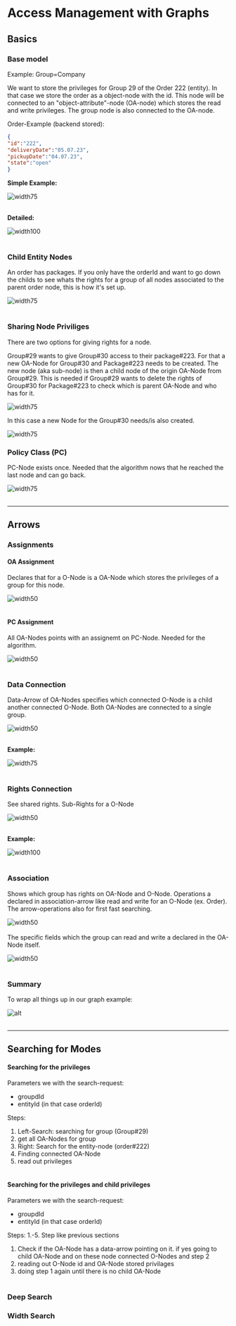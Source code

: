 <link href="css/style.css" rel="stylesheet"></link>

# **Access Management with Graphs**


## **Basics**
### Base model

Example:
Group=Company

We want to store the privileges for Group 29 of the Order 222 (entity). In that case we store the order as a object-node with the id. This node will be connected to an "object-attribute"-node (OA-node) which stores the read and write privileges. The group node is also connected to the OA-node.

Order-Example (backend stored):
```json
{
"id":"222",
"deliveryDate":"05.07.23",
"pickupDate":"04.07.23",
"state":"open"
}
```

**Simple Example:**

![width75](img/graph1.png "Title")
<br><br>


**Detailed:**

![width100](img/graph1_1.png "Title")
<br><br>

### Child Entity Nodes
An order has packages. If you only have the orderId and want to go down the childs to see whats the rights for a group of all nodes associated to the parent order node, this is how it's set up.

![width75](img/graph2.png "Title")
<br><br>



### Sharing Node Priviliges

There are two options for giving rights for a node. 

Group#29 wants to give Group#30 access to their package#223. For that a new OA-Node for Group#30 and Package#223 needs to be created. The new node (aka sub-node) is then a child node of the origin OA-Node from Group#29. This is needed if Group#29 wants to delete the rights of Group#30 for Package#223 to check which is parent OA-Node and who has for it.

![width75](img/graph3.png "Title")

In this case a new Node for the Group#30 needs/is also created.

![width75](img/graph4.png "Title")



### Policy Class (PC)
PC-Node exists once.
Needed that the algorithm nows that he reached the last node and can go back.

![width75](img/graph5.png "Title")
<br><br>

---

## **Arrows**

### Assignments
#### OA Assignment
Declares that for a O-Node is a OA-Node which stores the privileges of a group for this node.

![width50](img/graph6.png "Title")
<br><br>

#### PC Assignment
All OA-Nodes points with an assignemt on PC-Node. Needed for the algorithm.

![width50](img/graph9.png "Title")
<br><br>

### Data Connection
Data-Arrow of OA-Nodes specifies which connected O-Node is a child another connected O-Node. Both OA-Nodes are connected to a single group.

![width50](img/graph7.png "Title")
<br><br>

**Example:**

![width75](img/graph2.png "Title")
<br><br>

### Rights Connection

See shared rights. Sub-Rights for a O-Node

![width50](img/graph8.png "Title")
<br><br>

**Example:**

![width100](img/graph13.png "Title")
<br><br>

### Association

Shows which group has rights on OA-Node and O-Node. Operations a declared in association-arrow like read and write for an O-Node (ex. Order). The arrow-operations also for first fast searching.

![width50](img/graph10.png "Title")
<br><br>
The specific fields which the group can read
and write a declared in the OA-Node itself. 

![width50](img/graph11.png "Title")
<br><br>

### Summary

To wrap all things up in our graph example:

![alt](img/graph12.png "Title")
<br><br>

---

## **Searching for Modes**

#### Searching for the privileges
Parameters we with the search-request:

- groupdId
- entityId (in that case orderId)

Steps:
1. Left-Search: searching for group (Group#29)
2. get all OA-Nodes for group
3. Right: Search for the entity-node (order#222)
4. Finding connected OA-Node
5. read out privileges
 <br/><br/>


#### Searching for the privileges and child privileges
Parameters we with the search-request:

- groupdId
- entityId (in that case orderId)

Steps:
1.-5. Step like previous sections

1.  Check if the OA-Node has a data-arrow pointing on it. if yes going to child OA-Node and on these node connected O-Nodes and step 2
2. reading out O-Node id and OA-Node stored privilages
3. doing step 1 again until there is no child OA-Node
<br/><br/>




### Deep Search

### Width Search